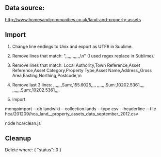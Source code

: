 
## Data source:

http://www.homesandcommunities.co.uk/land-and-property-assets

## Import

1. Change line endings to Unix and export as UTF8 in Sublime.

2. Remove lines that match: ",,,,,,,,,,,,\n" (I used regex replace in Sublime).

3. Remove lines that match:
Local Authority,Town Reference,Asset Reference,Asset Category,Property Type,Asset Name,Address,,Gross Area,Easting,Northing,Postcode,\n

4. Remove last 3 lines:
,,,,,,,Sum:,155.6025,,,,
,,,,,,,Sum:,10202.5361,,,,
,,,,,,,Sum:,10202.5361,,,,

5. Import

mongoimport --db landwiki --collection lands --type csv --headerline --file hca/201209/hca_land__property_assets_data_september_2012.csv

node hca/clean.js


## Cleanup

Delete where:
{ "status": 0 }
